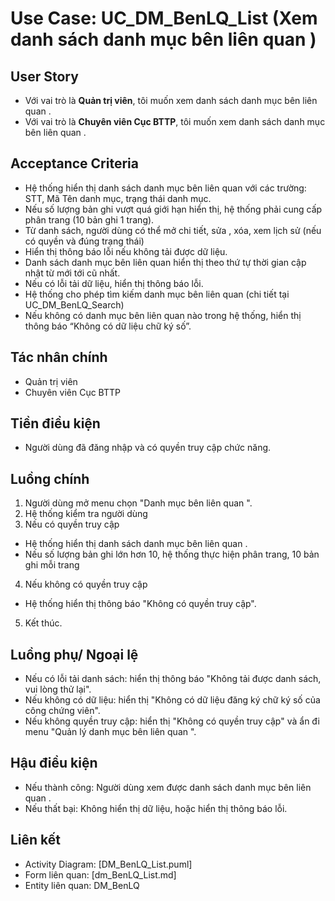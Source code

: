 # Use Case: UC_DM_BenLQ_List (Xem danh sách danh mục bên liên quan )

## User Story
- Với vai trò là **Quản trị viên**, tôi muốn xem danh sách danh mục bên liên quan .
- Với vai trò là **Chuyên viên Cục BTTP**, tôi muốn xem danh sách danh mục bên liên quan .

## Acceptance Criteria
- Hệ thống hiển thị danh sách danh mục bên liên quan  với các trường: STT, Mã Tên danh mục, trạng thái danh mục.
- Nếu số lượng bản ghi vượt quá giới hạn hiển thị, hệ thống phải cung cấp phân trang (10 bản ghi 1 trang).
- Từ danh sách, người dùng có thể mở chi tiết, sửa , xóa, xem lịch sử (nếu có quyền và đúng trạng thái)
- Hiển thị thông báo lỗi nếu không tải được dữ liệu.
- Danh sách danh mục bên liên quan  hiển thị theo thứ tự thời gian cập nhật từ mới tới cũ nhất.
- Nếu có lỗi tải dữ liệu, hiển thị thông báo lỗi.
- Hệ thống cho phép tìm kiếm danh mục bên liên quan  (chi tiết tại UC_DM_BenLQ_Search)
- Nếu không có danh mục bên liên quan  nào trong hệ thống, hiển thị thông báo “Không có dữ liệu chữ ký số”. 

## Tác nhân chính
- Quản trị viên
- Chuyên viên Cục BTTP

## Tiền điều kiện
- Người dùng đã đăng nhập và có quyền truy cập chức năng.

## Luồng chính
1. Người dùng mở menu chọn "Danh mục bên liên quan ".
2. Hệ thống kiểm tra người dùng
3. Nếu có quyền truy cập
- Hệ thống hiển thị danh sách danh mục bên liên quan .
- Nếu số lượng bản ghi lớn hơn 10, hệ thống thực hiện phân trang, 10 bản ghi mỗi trang
4. Nếu không có quyền truy cập
- Hệ thống hiển thị thông báo "Không có quyền truy cập".
5. Kết thúc.

## Luồng phụ/ Ngoại lệ
- Nếu có lỗi tải danh sách: hiển thị thông báo "Không tải được danh sách, vui lòng thử lại".
- Nếu không có dữ liệu: hiển thị "Không có dữ liệu đăng ký chữ ký số của công chứng viên".
- Nếu không quyền truy cập: hiển thị "Không có quyền truy cập" và ẩn đi menu "Quản lý danh mục bên liên quan ".

## Hậu điều kiện
- Nếu thành công: Người dùng xem được danh sách danh mục bên liên quan .
- Nếu thất bại: Không hiển thị dữ liệu, hoặc hiển thị thông báo lỗi.

## Liên kết
- Activity Diagram: [DM_BenLQ_List.puml]
- Form liên quan: [dm_BenLQ_List.md]
- Entity liên quan: DM_BenLQ
